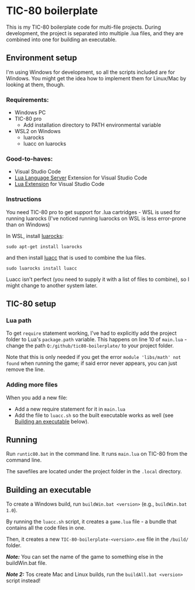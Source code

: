 # TIC-80 boilerplate

This is my TIC-80 boilerplate code for multi-file projects.
During development, the project is separated into multiple .lua files, and they are combined into one for building an executable.

## Environment setup

I'm using Windows for development, so all the scripts included are for Windows. You might get the idea how to implement them for Linux/Mac by looking at them, though.

### Requirements:

* Windows PC
* TIC-80 pro
  * Add installation directory to PATH environmental variable
* WSL2 on Windows
  * luarocks
  * luacc on luarocks

### Good-to-haves:

* Visual Studio Code
* [Lua Language Server](https://marketplace.visualstudio.com/items?itemName=sumneko.lua) Extension for Visual Studio Code
* [Lua Extension](https://marketplace.visualstudio.com/items?itemName=keyring.Lua) for Visual Studio Code

### Instructions

You need TIC-80 pro to get support for .lua cartridges - WSL is used for running luarocks (I've noticed running luarocks on WSL is less error-prone than on Windows)


In WSL, install [luarocks](https://luarocks.org/):

```
sudo apt-get install luarocks
```
and then install [luacc](https://github.com/mihacooper/luacc) that is used to combine the lua files.

```
sudo luarocks install luacc
```

Luacc isn't perfect (you need to supply it with a list of files to combine), so I might change to another system later.

## TIC-80 setup

### Lua path

To get `require` statement working, I've had to explicitly add the project folder to Lua's `package.path` variable. This happens on line 10 of `main.lua` - change the path `Q:/github/tic80-boilerplate/` to your project folder. 

Note that this is only needed if you get the error `module 'libs/math' not found` when running the game; if said error never appears, you can just remove the line.

### Adding more files

When you add a new file:
* Add a new require statement for it in `main.lua`
* Add the file to `luacc.sh` so the built executable works as well (see [Building an executable](#building-an-executable) below).

## Running

Run `runtic80.bat` in the command line. It runs `main.lua` on TIC-80 from the command line.

The savefiles are located under the project folder in the `.local` directory.

## Building an executable

To create a Windows build, run `buildWin.bat <version>` (e.g., `buildWin.bat 1.0`). 

By running the `luacc.sh` script, it creates a `game.lua` file - a bundle that contains all the code files in one.

Then, it creates a new `TIC-80-boilerplate-<version>.exe` file in the `/build/` folder.

***Note:*** You can set the name of the game to something else in the buildWin.bat file.

***Note 2:*** Tos create Mac and Linux builds, run the `buildAll.bat <version>` script instead!